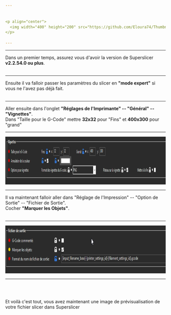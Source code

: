 ```yaml
---


<p align="center">
  <img width="400" height="200" src="https://github.com/Eloura74/Thumbnails-Mainsail/blob/main/thumbnails3.png">
</p>

---
```

---

 Dans un premier temps, assurez vous d'avoir la version de Superslicer **v2.2.54.0 ou plus**.
<br>
<br>

---

 Ensuite il va falloir passer les paramètres du slicer en **"mode expert"** si vous ne l'avez pas déjà fait.
<br>
<br>

---
 
 Aller ensuite dans l'onglet **"Réglages de l'Imprimante" -- "Général" -- "Vignettes"**.
<br>
Dans "Taille pour le G-Code" mettre **32x32** pour "Fins" et **400x300** pour "grand"
<br>

---
 
<p align="center">
  <img width="1000" height="150" src="https://github.com/Eloura74/Thumbnails-Mainsail/blob/main/thumbnails4.png">
</p>

---

Il va maintenant falloir aller dans "Réglage de l'Impression" -- "Option de Sortie" -- "Fichier de Sortie".
<br>
Cocher **"Marquer les Objets"**.
<br>
<br>

---
 
<p align="center">
  <img width="1000" height="150" src="https://github.com/Eloura74/Thumbnails-Mainsail/blob/main/thumbnails5.png">
</p>

---
 
<br>
<br>

Et voilà c'est tout, vous avez maintenant une image de prévisualisation de votre fichier slicer dans Superslicer

